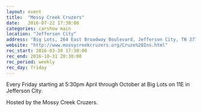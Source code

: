 ```yaml
---
layout: event
title:  "Mossy Creek Cruzers"
date:   2016-07-22 17:30:00
categories: carshow main
location: "Jefferson City"
address: "Big Lots, 264 East Broadway Boulevard, Jefferson City, TN 37760"
website: "http://www.mossycreekcruzers.org/Cruze%20Ins.html"
rec_start: 2016-03-30 17:30:00
rec_end: 2016-10-31 20:30:00
rec_period: weekly
rec_day: friday
---
```


Every Friday starting at 5:30pm April through October at Big Lots on 11E in Jefferson City.

Hosted by the Mossy Creek Cruzers.
